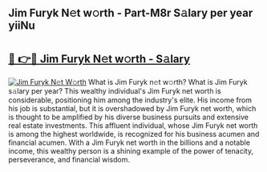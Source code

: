 ## Jim Furyk N𝚎t w𝚘rth - Part-M8r S𝚊lary per year yiiNu

# <h2><a href="http://gc56yv6.nevu.top/?p=Jim+Furyk">🔗 👉🔴 Jim Furyk N𝚎t w𝚘rth - S𝚊lary</a></h2>

[![Jim Furyk N𝚎t W𝚘rth](https://i.imgur.com/Oavwk0R.jpeg)](http://gc56yv6.nevu.top/?p=Jim+Furyk)
What is Jim Furyk n𝚎t w𝚘rth? What is Jim Furyk s𝚊lary per year?
This wealthy individual's Jim Furyk net worth is considerable, positioning him among the industry's elite. His income from his job is substantial, but it is overshadowed by Jim Furyk net worth, which is thought to be amplified by his diverse business pursuits and extensive real estate investments. This affluent individual, whose Jim Furyk net worth is among the highest worldwide, is recognized for his business acumen and financial acumen. With a Jim Furyk net worth in the billions and a notable income, this wealthy person is a shining example of the power of tenacity, perseverance, and financial wisdom.
